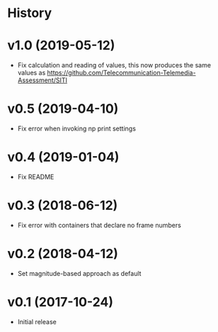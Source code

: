 # History

# v1.0 (2019-05-12)

- Fix calculation and reading of values, this now produces the same values as https://github.com/Telecommunication-Telemedia-Assessment/SITI

# v0.5 (2019-04-10)

- Fix error when invoking np print settings

# v0.4 (2019-01-04)

- Fix README

# v0.3 (2018-06-12)

- Fix error with containers that declare no frame numbers

# v0.2 (2018-04-12)

- Set magnitude-based approach as default

# v0.1 (2017-10-24)

- Initial release